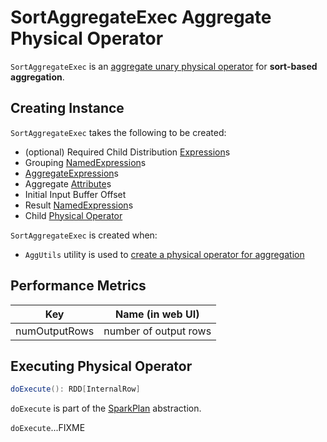 # SortAggregateExec Aggregate Physical Operator

`SortAggregateExec` is an [aggregate unary physical operator](BaseAggregateExec.md) for **sort-based aggregation**.

## Creating Instance

`SortAggregateExec` takes the following to be created:

* <span id="requiredChildDistributionExpressions"> (optional) Required Child Distribution [Expression](../expressions/Expression.md)s
* <span id="groupingExpressions"> Grouping [NamedExpression](../expressions/NamedExpression.md)s
* <span id="aggregateExpressions"> [AggregateExpression](../expressions/AggregateExpression.md)s
* <span id="aggregateAttributes"> Aggregate [Attribute](../expressions/Attribute.md)s
* <span id="initialInputBufferOffset"> Initial Input Buffer Offset
* <span id="resultExpressions"> Result [NamedExpression](../expressions/NamedExpression.md)s
* <span id="child"> Child [Physical Operator](SparkPlan.md)

`SortAggregateExec` is created when:

* `AggUtils` utility is used to [create a physical operator for aggregation](../AggUtils.md#createAggregate)

## <span id="metrics"> Performance Metrics

Key             | Name (in web UI)
----------------|--------------------------
numOutputRows   | number of output rows

## <span id="doExecute"> Executing Physical Operator

```scala
doExecute(): RDD[InternalRow]
```

`doExecute` is part of the [SparkPlan](SparkPlan.md#doExecute) abstraction.

`doExecute`...FIXME
